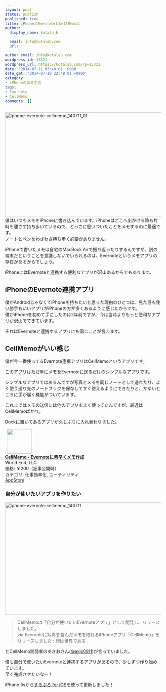 ```yaml
---
layout: post
status: publish
published: true
title: iPhoneとEvernoteとCellMemoと
author:
  display_name: kotala_b

  email: info@kotalab.com
  url: ''

author_email: info@kotalab.com
wordpress_id: 13321
wordpress_url: https://kotalab.com/?p=13321
date: '2014-07-11 07:48:01 +0900'
date_gmt: '2014-07-10 22:48:01 +0900'
category:
- iPhoneのある生活
tags:
- Evernote
- CellMemo
comments: []
---
```

<p><img src="https://kotalab.com/wp-content/uploads/iphone-evernote-cellmemo_140711_01-546x339.jpg" alt="iphone-evernote-cellmemo_140711_01" width="546" height="339" class="alignnone size-large wp-image-13325" /><br />
僕はいつもメモをiPhoneに書き込んでいます。iPhoneはどこへ出かける時も片時も離さず持ち歩いているので、とっさに思いついたことをメモするのに最適です。<br />
ノートとペンをわざわざ持ち歩く必要がありません。</p>
<p>iPhoneで書いたメモは自宅のMacBook Airで振り返ったりするんですが、別の端末だということを意識しないでいられるのは、Evernoteというメモアプリの存在があるからでしょう。</p>
<p>iPhoneにはEvernoteと連携する便利なアプリが沢山あるからでもあります。<br />
</p>
<!--more-->
<h2>iPhoneのEvernote連携アプリ</h2>
<p>僕がAndroidじゃなくてiPhoneを持ちたいと思った理由のひとつは、見た目も使い勝手もいいアプリがiPhoneの方が多くあるように感じたからです。<br />
僕がiPhoneを初めて手にしたのは2年前ですが、今は当時よりもっと便利なアプリが沢山でてきています。</p>
<p>それはEvernoteと連携するアプリにも同じことが言えます。</p>
<h2>CellMemoがいい感じ</h2>
<p>僕が今一番使ってるEvernote連携アプリはCellMemoというアプリです。</p>
<p>このアプリはただ単にメモをEvernoteに送るだけのシンプルなアプリです。</p>
<p>シンプルなアプリではあるんですが写真とメモを同じノートとして送れたり、よく使う送り先のノートブックを保存してすぐ使えるようにできたりと、かゆいところに手が届く機能がついています。</p>
<p>これまではメモの送信には他のアプリをよく使ってたんですが、最近はCellMemoばかり。</p>
<p>Dockに置いてあるアプリが久しぶりに入れ替わりました。</p>
<div class="applink">
<div class="applinkimg"><a href="https://itunes.apple.com/jp/app/cellmemo-evernoteni-su-zaokumemo/id888319137?mt=8&uo=4&at=10l4yU" rel="nofollow" target="_blank"><img hspace="6" src="http://a1828.phobos.apple.com/us/r30/Purple4/v4/0a/94/c4/0a94c46a-71c1-b72e-a79f-69a30a97c6a7/mzl.ojinzzzu.png" width="80" /></a></div>
<div class="applinktext">
<div class="applinktitle"><strong><a href="https://itunes.apple.com/jp/app/cellmemo-evernoteni-su-zaokumemo/id888319137?mt=8&uo=4&at=10l4yU" rel="nofollow" target="_blank">CellMemo - Evernoteに素早くメモ作成</a></strong></div>
<div class="applinkinfo">World End, LLC.</div>
<div class="applinkinfo">価格: ￥200（記事公開時）</div>
<div class="applinkinfo">カテゴリ: 仕事効率化, ユーティリティ</div>
</div>
<div class="clear"></div>
<div class="appstorelink"><a href="https://itunes.apple.com/jp/app/cellmemo-evernoteni-su-zaokumemo/id888319137?mt=8&uo=4&at=10l4yU" rel="nofollow" target="_blank">AppStore</a></div>
</div>
<h3>自分が使いたいアプリを作りたい</h3>
<p><img src="https://kotalab.com/wp-content/uploads/iphone-evernote-cellmemo_140711-546x364.jpg" alt="iphone-evernote-cellmemo_140711" width="546" height="364" class="alignnone size-large wp-image-13323" /></p>
<blockquote><p>CellMemoは「自分が使いたいEvernoteアプリ」として開発し、リリースしました。<br />
via:<span class="removed_link" title="egg-is-world.com/archives/1004900108.html">Evernoteに写真を含んだメモを取れるiPhoneアプリ「CellMemo」をリリースしました : 卵は世界である</span></p></blockquote>
<p>とCellMemo開発者のあきおさん(<a href="https://twitter.com/akio0911/" target="_blank">@akio0911</a>)が言っていました。</p>
<p>僕も自分で使いたいEvernoteと連携するアプリがあるので、少しずつ作り始めています。<br />
早く完成させたいなー！</p>
<p>iPhone 5sから<a href="https://itunes.apple.com/jp/app/surupuro-for-ios-buroguedita/id436676299?mt=8&uo=4&at=10l4yU" rel="nofollow" target="_blank">するぷろ for iOS</a>を使って更新しました！</p>

